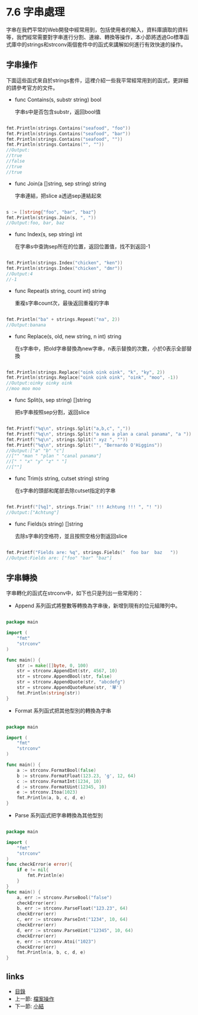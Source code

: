 # 7.6 字串處理
字串在我們平常的Web開發中經常用到，包括使用者的輸入，資料庫讀取的資料等，我們經常需要對字串進行分割、連線、轉換等操作，本小節將透過Go標準函式庫中的strings和strconv兩個套件中的函式來講解如何進行有效快速的操作。
## 字串操作
下面這些函式來自於strings套件，這裡介紹一些我平常經常用到的函式，更詳細的請參考官方的文件。

- func Contains(s, substr string) bool

	字串s中是否包含substr，返回bool值

```Go

fmt.Println(strings.Contains("seafood", "foo"))
fmt.Println(strings.Contains("seafood", "bar"))
fmt.Println(strings.Contains("seafood", ""))
fmt.Println(strings.Contains("", ""))
//Output:
//true
//false
//true
//true

```

- func Join(a []string, sep string) string

	字串連結，把slice a透過sep連結起來

```Go

s := []string{"foo", "bar", "baz"}
fmt.Println(strings.Join(s, ", "))
//Output:foo, bar, baz
```

- func Index(s, sep string) int

	在字串s中查詢sep所在的位置，返回位置值，找不到返回-1

```Go

fmt.Println(strings.Index("chicken", "ken"))
fmt.Println(strings.Index("chicken", "dmr"))
//Output:4
//-1
```
- func Repeat(s string, count int) string

	重複s字串count次，最後返回重複的字串

```Go

fmt.Println("ba" + strings.Repeat("na", 2))
//Output:banana
```
- func Replace(s, old, new string, n int) string

	在s字串中，把old字串替換為new字串，n表示替換的次數，小於0表示全部替換

```Go

fmt.Println(strings.Replace("oink oink oink", "k", "ky", 2))
fmt.Println(strings.Replace("oink oink oink", "oink", "moo", -1))
//Output:oinky oinky oink
//moo moo moo
```
- func Split(s, sep string) []string

	把s字串按照sep分割，返回slice

```Go

fmt.Printf("%q\n", strings.Split("a,b,c", ","))
fmt.Printf("%q\n", strings.Split("a man a plan a canal panama", "a "))
fmt.Printf("%q\n", strings.Split(" xyz ", ""))
fmt.Printf("%q\n", strings.Split("", "Bernardo O'Higgins"))
//Output:["a" "b" "c"]
//["" "man " "plan " "canal panama"]
//[" " "x" "y" "z" " "]
//[""]
```

- func Trim(s string, cutset string) string

	在s字串的頭部和尾部去除cutset指定的字串

```Go

fmt.Printf("[%q]", strings.Trim(" !!! Achtung !!! ", "! "))
//Output:["Achtung"]
```

- func Fields(s string) []string

	去除s字串的空格符，並且按照空格分割返回slice

```Go

fmt.Printf("Fields are: %q", strings.Fields("  foo bar  baz   "))
//Output:Fields are: ["foo" "bar" "baz"]
```

## 字串轉換
字串轉化的函式在strconv中，如下也只是列出一些常用的：

- Append 系列函式將整數等轉換為字串後，新增到現有的位元組陣列中。

```Go

package main

import (
	"fmt"
	"strconv"
)

func main() {
	str := make([]byte, 0, 100)
	str = strconv.AppendInt(str, 4567, 10)
	str = strconv.AppendBool(str, false)
	str = strconv.AppendQuote(str, "abcdefg")
	str = strconv.AppendQuoteRune(str, '單')
	fmt.Println(string(str))
}
```

- Format 系列函式把其他型別的轉換為字串
```Go

package main

import (
	"fmt"
	"strconv"
)

func main() {
	a := strconv.FormatBool(false)
	b := strconv.FormatFloat(123.23, 'g', 12, 64)
	c := strconv.FormatInt(1234, 10)
	d := strconv.FormatUint(12345, 10)
	e := strconv.Itoa(1023)
	fmt.Println(a, b, c, d, e)
}

```

- Parse 系列函式把字串轉換為其他型別

```Go

package main

import (
	"fmt"
	"strconv"
)
func checkError(e error){
	if e != nil{
		fmt.Println(e)
	}
}
func main() {
	a, err := strconv.ParseBool("false")
	checkError(err)
	b, err := strconv.ParseFloat("123.23", 64)
	checkError(err)
	c, err := strconv.ParseInt("1234", 10, 64)
	checkError(err)
	d, err := strconv.ParseUint("12345", 10, 64)
	checkError(err)
	e, err := strconv.Atoi("1023")
	checkError(err)
	fmt.Println(a, b, c, d, e)
}

```

## links
   * [目錄](<preface.md>)
   * 上一節: [檔案操作](<07.5.md>)
   * 下一節: [小結](<07.7.md>)

